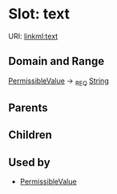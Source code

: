 
# Slot: text




URI: [linkml:text](https://w3id.org/linkml/text)


## Domain and Range

[PermissibleValue](PermissibleValue.md) ->  <sub>REQ</sub>
 [String](String.md)

## Parents


## Children


## Used by

 * [PermissibleValue](PermissibleValue.md)
